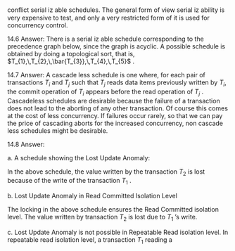 conﬂict serial iz able schedules. The general form of view serial iz ability is very expensive to test, and only a very restricted form of it is used for concurrency control.  

14.6 Answer:  There is a serial iz able schedule corresponding to the precedence graph below, since the graph is acyclic. A possible schedule is obtained by doing a topological sort, that is,    $T_{1},\,T_{2},\,\bar{T_{3}},\,T_{4},\,T_{5}$  .  

14.7 Answer: A cascade less schedule is one where, for each pair of transactions    $T_{i}$   and  $T_{j}$   such that    $T_{j}$   reads data items previously written by    $T_{i},$   the commit operation of  $T_{i}$   appears before the read operation of  $T_{j}$  . Cascadeless schedules are desirable because the failure of a transaction does not lead to the aborting of any other transaction. Of course this comes at the cost of less concurrency. If failures occur rarely, so that we can pay the price of cascading aborts for the increased concurrency, non cascade less schedules might be desirable.  

14.8 Answer:  

a. A schedule showing the Lost Update Anomaly:  

In the above schedule, the value written by the transaction    $T_{2}$   is lost because of the write of the transaction    $T_{1}$  .  

b. Lost Update Anomaly in Read Committed Isolation Level  

The locking in the above schedule ensures the Read Committed isolation level. The value written by transaction  $T_{2}$   is lost due to  $T_{1}$  ’s write.  

c. Lost Update Anomaly is not possible in Repeatable Read isolation level. In repeatable read isolation level, a transaction    $T_{1}$   reading a  